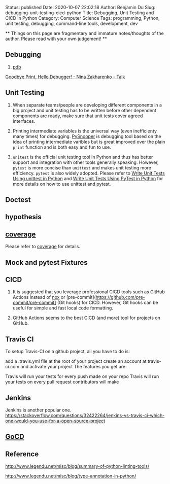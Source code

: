 Status: published
Date: 2020-10-07 22:02:18
Author: Benjamin Du
Slug: debugging-unit-testing-cicd-python
Title: Debugging, Unit Testing and CICD in Python
Category: Computer Science
Tags: programming, Python, unit testing, debugging, command-line tools, development, dev

**
Things on this page are fragmentary and immature notes/thoughts of the author.
Please read with your own judgement!
**

## Debugging

1. [pdb](https://docs.python.org/3/library/pdb.html)

[Goodbye Print, Hello Debugger! - Nina Zakharenko - Talk](https://www.youtube.com/watch?v=5AYIe-3cD-s)


## Unit Testing

1. When separate teams/people are developing different components in a big project 
    and unit testing has to be written before other dependent components are ready,
    make sure that unit tests cover agreed interfaces.

2. Printing intermediate variables is the universal way (even inefficienty many times) for debugging.
    [PySnooper](https://github.com/cool-RR/PySnooper) is debugging tool 
    based on the idea of printing intermediate varibles 
    but is great improved over the plain `print` function 
    and is both easy and fun to use.

3. `unitest` is the official unit testing tool in Python
    and thus has better support and integration with other tools generally speaking. 
    However, 
    `pytest` is more concise than `unittest` and makes unit testing more efficiency.
    `pytest` is also widely adopted.
    Please refer to
    [Write Unit Tests Using unittest in Python](http://www.legendu.net/misc/blog/write-unit-tests-using-unittest-in-Python/)
    and
    [Write Unit Tests Using PyTest in Python](http://www.legendu.net/misc/blog/pytest-tips/)
    for more details on how to use unittest and pytest.

## Doctest 

## hypothesis

## [coverage](http://www.legendu.net/misc/blog/measure-python-code-coverage)

Please refer to 
[coverage](http://www.legendu.net/misc/blog/measure-python-code-coverage)
for details.

## Mock and pytest Fixtures


## CICD

1. It is suggested that you leverage professional CICD tools such as GitHub Actions 
    instead of 
    [nox](http://www.legendu.net/misc/blog/tips-on-nox/)
    or
    [pre-commit](https://github.com/pre-commit/pre-commit] (Git hooks)
    for CICD. 
    However, 
    Git hooks can be useful for simple and fast local code formatting.

2. GitHub Actions seems to the best CICD (and more) tool for projects on GitHub.

## Travis CI

To setup Travis-CI on a github project, all you have to do is:

add a .travis.yml file at the root of your project
create an account at travis-ci.com and activate your project
The features you get are:

Travis will run your tests for every push made on your repo
Travis will run your tests on every pull request contributors will make


## Jenkins 
Jenkins is another popular one.
https://stackoverflow.com/questions/32422264/jenkins-vs-travis-ci-which-one-would-you-use-for-a-open-source-project

## [GoCD](https://www.gocd.org/)

## Reference

http://www.legendu.net/misc/blog/summary-of-python-linting-tools/

http://www.legendu.net/misc/blog/type-annotation-in-python/